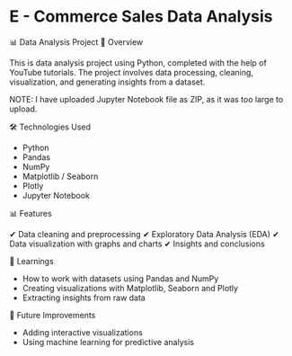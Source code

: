 # E - Commerce Sales Data Analysis
📊 Data Analysis Project
📌 Overview

This is data analysis project using Python, completed with the help of YouTube tutorials. The project involves data processing, cleaning, visualization, and generating insights from a dataset.

NOTE: I have uploaded Jupyter Notebook file as ZIP, as it was too large to upload.

🛠️ Technologies Used
  -  Python
  -  Pandas
  -  NumPy
  -  Matplotlib / Seaborn
  -  Plotly
  -  Jupyter Notebook

📊 Features

✔ Data cleaning and preprocessing
✔ Exploratory Data Analysis (EDA)
✔ Data visualization with graphs and charts
✔ Insights and conclusions

📝 Learnings
  -  How to work with datasets using Pandas and NumPy
  -  Creating visualizations with Matplotlib, Seaborn and Plotly
  -  Extracting insights from raw data

📌 Future Improvements
  -  Adding interactive visualizations
  -  Using machine learning for predictive analysis
